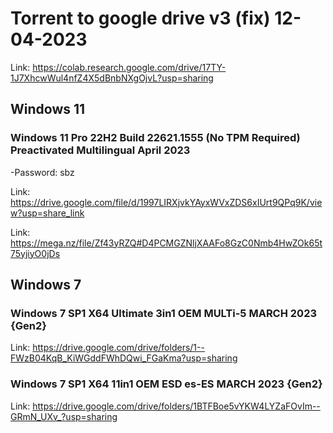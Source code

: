 # Torrent to google drive v3 (fix) 12-04-2023

Link: https://colab.research.google.com/drive/17TY-1J7XhcwWul4nfZ4X5dBnbNXgOjvL?usp=sharing

## Windows 11

### Windows 11 Pro 22H2 Build 22621.1555 (No TPM Required) Preactivated Multilingual April 2023

-Password: sbz

Link: https://drive.google.com/file/d/1997LIRXjvkYAyxWVxZDS6xIUrt9QPq9K/view?usp=share_link

Link: https://mega.nz/file/Zf43yRZQ#D4PCMGZNljXAAFo8GzC0Nmb4HwZOk65t75yjiyO0jDs


## Windows 7

### Windows 7 SP1 X64 Ultimate 3in1 OEM MULTi-5 MARCH 2023 {Gen2}

Link: https://drive.google.com/drive/folders/1--FWzB04KqB_KiWGddFWhDQwi_FGaKma?usp=sharing

### Windows 7 SP1 X64 11in1 OEM ESD es-ES MARCH 2023 {Gen2}

Link: https://drive.google.com/drive/folders/1BTFBoe5vYKW4LYZaFOvIm--GRmN_UXv_?usp=sharing
